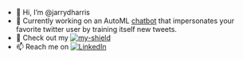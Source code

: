 - 👋 Hi, I’m @jarrydharris
- 🌱 Currently working on an AutoML [chatbot][current-project] that impersonates your favorite twitter user by training itself new tweets.
- 📁 Check out my [![my-shield]][my-url]
- 📫 Reach me on [![LinkedIn][linkedin-shield]][linkedin-url]

<!---
jarrydharris/jarrydharris is a ✨ special ✨ repository because its `README.md` (this file) appears on your GitHub profile.
You can click the Preview link to take a look at your changes.
--->

<!-- MARKDOWN LINKS & IMAGES -->
[linkedin-url]: https://www.linkedin.com/in/jarryd-harris
[license-url]: https://github.com/othneildrew/Best-README-Template/blob/master/LICENSE.txt
[linkedin-shield]: https://img.shields.io/badge/-LinkedIn-black.svg?style=for-the-badge&logo=linkedin&colorB=555
[my-url]: http://www.jarrydharris.org
[my-shield]: https://img.shields.io/website?down_color=red&down_message=offline&label=portfolio&style=for-the-badge&up_color=green&up_message=online&url=http%3A%2F%2Fjarrydharris.org%2F
[current-project]: https://github.com/jarrydharris/chatbot
